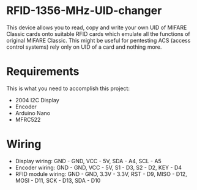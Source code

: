 # RFID-1356-MHz-UID-changer
This device allows you to read, copy and write your own UID of MIFARE Classic cards onto suitable RFID cards which emulate all the functions of original MIFARE Classic. This might be useful for pentesting ACS (access control systems) rely only on UID of a card and nothing more. 

# Requirements
This is what you need to accomplish this project:
- 2004 I2C Display
- Encoder
- Arduino Nano
- MFRC522

# Wiring

- Display wiring:
  GND - GND, VCC - 5V, SDA - A4, SCL - A5
- Encoder wiring:
  GND - GND, VCC - 5V, S1 - D3, S2 - D2, KEY - D4
- RFID module wiring:
  GND - GND, 3.3V - 3.3V, RST - D9, MISO - D12, MOSI - D11, SCK - D13, SDA - D10
